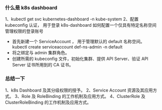 ### 什么是 k8s dashboard 

1、kubectl get svc kubernetes-dashboard -n kube-system 
2、配置 kubeconfig 认证， 用于登录 k8s-dashboard 
如何配置一个仅具有特定名称空间管理权限的登录账号
- 首先新建一个 ServiceAccount ， 用于管理默认的 default 名称空间。 kubectl create serviceaccount def-ns-admin -n default 
- 将之绑定与 admin 集群角色。 
- 创建所需的 kubeconfig 文件，初始化集群、提供 API Server、验证 API Server 证书所用到的 CA 证书。 

### 总结一下
1、k8s Dashboard 及其分级权限的授予。
2、Service Account 资源及其应用方式。
3、Role 及 RoleBinding 的工作机制及应用方式。
4、ClusterRole 及 ClusterRoleBinding 的工作机制及应用方式。